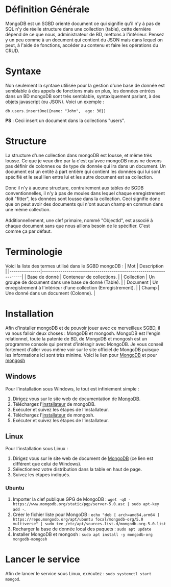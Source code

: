 # Définition Générale

MongoDB est un SGBD orienté document ce qui signifie qu'il n'y à pas de SQL n'y de réelle structure dans une collection (table), cette dernière dépend de ce que nous, administrateur de BD, mettons à l'intérieur. Pensez y un peu comme à un document qui contient du JSON mais dans lequel on peut, à l'aide de fonctions, accéder au contenu et faire les opérations du CRUD. 

# Syntaxe

Non seulement la syntaxe utilisée pour la gestion d'une base de donnée est semblable à des appels de fonctions mais en plus, les données entrées dans un BD mongoDB sont très semblable, syntaxiquement parlant, à des objets javascript (ou JSON). Voici un exemple : 

```
db.users.insertOne({name: "John",  age: 30})
```

**PS** : Ceci insert un document dans la collections "users".

# Structure

La structure d'une collection dans mongoDB est lousse, et même très lousse. Ce que je veux dire par la c'est qu'avec mongoDB nous ne devons pas définir de colonnes ou de type de donnée qui ira dans un document. Un document est un entité à part entière qui contient les données qui lui sont spécifié et le seul lien entre lui et les autre document est sa collection. 
<br><br>
Donc il n'y à aucune structure, contrairement aux tables de SGDB conventionnelles, il n'y à pas de moules dans lequel chaque enregistrement doit "fitter", les données sont lousse dans la collection. Ceci signifie donc que on peut avoir des documents qui n'ont aucun champ en commun dans une même collection.
<br><br>
Additionnellement, une clef primaire, nommé "ObjectId", est associé à chaque document sans que nous aillons besoin de le spécifier. C'est comme ça par défaut.

# Terminologie

Voici la liste des termes utilisé dans le SGBD mongoDB :
| Mot           | Description                                                        |
|---------------|--------------------------------------------------------------------|
| Base de donné | Conteneur de collections.                                          |
| Collection    | Un groupe de document dans une base de donné (Table).              |
| Document      | Un enregistrement à l'intérieur d'une collection (Enregistrement). |
| Champ         | Une donné dans un document (Colonne).                              |

# Installation

Afin d'installer mongoDB et de pouvoir jouer avec ce merveilleux SGBD, il va nous falloir deux choses : MongoDB et mongosh. MongoDB est l'engin relationnel, toute la patente de BD, de MongoDB et mongosh est un programme console qui permet d'intéragir avec MongoDB. Je vous conseil fortement d'aller vous même voir sur le site officiel de MongoDB puisque les informations ici sont très minime.
Voici le lien pour [MongoDB](https://docs.mongodb.com/manual/installation/) et pour [mongosh](https://docs.mongodb.com/mongodb-shell/install/)

## Windows

Pour l'installation sous Windows, le tout est infiniement simple : 
1. Dirigez vous sur le site web de documentation de [MongoDB](https://docs.mongodb.com/manual/tutorial/install-mongodb-on-windows/).
2. Téléchargez l'[installateur](https://www.mongodb.com/try/download/community?tck=docs_server&_ga=2.101412997.507167780.1642204555-631246763.1641858718) de mongoDB.
3. Exécuter et suivez les étapes de l'installateur.
4. Téléchargez l'[installateur](https://www.mongodb.com/try/download/shell?jmp=docs&_ga=2.130192651.507167780.1642204555-631246763.1641858718) de mongosh.
5. Exécuter et suivez les étapes de l'installateur.

## Linux 

Pour l'installation sous Linux :
1. Dirigez vous sur le site web de document de [MongoDB](https://docs.mongodb.com/manual/installation/) (ce lien est différent que celui de Windows).
2. Sélectionnez votre distribution dans la table en haut de page.
3. Suivez les étapes indiqués.

### Ubuntu

1. Importer la clef publique GPG de MongoDB : `wget -qO - https://www.mongodb.org/static/pgp/server-5.0.asc | sudo apt-key add -`.
2. Créer le fichier liste pour MongoDB : `echo "deb [ arch=amd64,arm64 ] https://repo.mongodb.org/apt/ubuntu focal/mongodb-org/5.0 multiverse" | sudo tee /etc/apt/sources.list.d/mongodb-org-5.0.list`
3. Recharger la base de donnée local des paquets : `sudo apt update`
4. Installer MongoDB et mongosh : `sudo apt install -y mongodb-org mongodb-mongosh`

# Lancer le service

Afin de lancer le service sous Linux, exécutez : `sudo systemctl start mongod`.